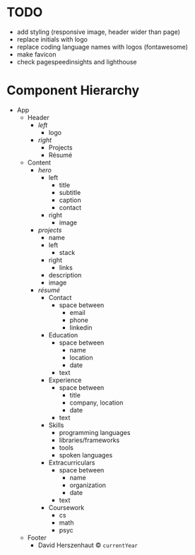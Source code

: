 # TODO

- add styling (responsive image, header wider than page)
- replace initials with logo
- replace coding language names with logos (fontawesome)
- make favicon
- check pagespeedinsights and lighthouse

# Component Hierarchy

- App
  - Header
    - _left_
      - logo
    - _right_
      - Projects
      - R&eacute;sum&eacute;
  - Content
    - _hero_
      - left
        - title
        - subtitle
        - caption
        - contact
      - right
        - image
    - _projects_
      - name
      - left
        - stack
      - right
        - links
      - description
      - image
    - _r&eacute;sum&eacute;_
      - Contact
        - space between
          - email
          - phone
          - linkedin
      - Education
        - space between
          - name
          - location
          - date
        - text
      - Experience
        - space between
          - title
          - company, location
          - date
        - text
      - Skills
        - programming languages
        - libraries/frameworks
        - tools
        - spoken languages
      - Extracurriculars
        - space between
          - name
          - organization
          - date
        - text
      - Coursework
        - cs
        - math
        - psyc
  - Footer
    - David Herszenhaut &copy; `currentYear`
